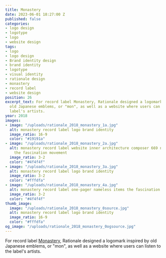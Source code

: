 ```yaml
---
title: Monastery
date: 2023-06-01 18:27:00 Z
published: false
categories:
- logo design
- logotype
- logo
- website design
tags:
- logo
- logo design
- Brand identity design
- brand identity
- logotype
- visual identity
- rationale design
- monastery
- record label
- website design
position: 26
excerpt_text: For record label Monastery, Rationale designed a logomark inspired by
  old Japanese emblems, or "mon", as well as a website where users can listen to the
  label's artists.
year: 2018
images:
- image: "/uploads/rationale_2018_monastery_1a.jpg"
  alt: monastery record label logo brand identity
  image_ratio: 16-9
  color: "#19191a"
- image: "/uploads/rationale_2018_monastery_2a.jpg"
  alt: monastery record label website inner architecture composer 669 nameless items
    the fascination movement
  image_ratio: 3-2
  color: "#4f4f4f"
- image: "/uploads/rationale_2018_monastery_3a.jpg"
  alt: monastery record label logo brand identity
  image_ratio: 3-2
  color: "#fffdfa"
- image: "/uploads/rationale_2018_monastery_4a.jpg"
  alt: monastery record label one-pager nameless items the fascination movement
  image_ratio: 3-2
  color: "#4f4f4f"
thumb_image:
  image: "/uploads/rationale_2018_monastery_0source.jpg"
  alt: monastery record label logo brand identity
  image_ratio: 16-9
  color: "#fffdfa"
og_image: "/uploads/rationale_2018_monastery_0ogsource.jpg"
---
```


For record label [Monastery](https://monastery-records.com), Rationale designed a logomark inspired by old Japanese emblems, or "mon", as well as a website where users can listen to the label's artists.